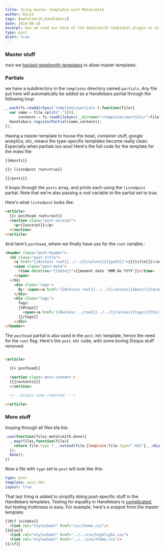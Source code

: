 ```yaml
---
title: Using master templates with Metalsmith
author: David
tags: [metalsmith,handlebars]
date: 2014-08-18
excerpt: How we used our hack of the metalsmith templates plugin to allow master templates
type: post
draft: true
---
```


### Master stuff

moo we [hacked metalsmith-templates](https://github.com/segmentio/metalsmith-templates/pull/21/files) to allow master templates.


### Partials

we have a subdirectory in the `templates` directory named `partials`. Any file put here will automatically be added as a Handlebars partial through the following loop:

```javascript
_.each(fs.readdirSync('templates/partials'),function(file){
  var name = file.split(".")[0],
      contents = fs.readFileSync(__dirname+"/templates/partials/"+file).toString();
  Handlebars.registerPartial(name,contents);
});
```

Having a master template to house the head, container stuff, google analytics, etc, means the type-specific templates become really clean. Especially when partials too woo! Here's the full code for the template for the index file:

```html
{{#posts}}

{{> listedpost root=true}}

{{/posts}}
```

It loops through the `posts` array, and prints each using the `listedpost` partial. Note that we're also passing a root variable to the partial set to true.

Here's what `listedpost` looks like:

```html
<article>
  {{> posthead root=root}}
  <section class="post-excerpt">
    <p>{{excerpt}}</p>
  </section>
</article>
```

And here's `posthead`, where we finally have use for the `root` variable.:

```html
<header class="post-header">
  <h2 class="post-title">
    <a href="{{#unless root}}../../{{/unless}}{{path}}">{{{title}}}</a>
    <span class="post-meta">
      <time datetime="{{date}}">{{moment date 'MMM Do YYYY'}}</time> 
    </span>
  </h2>
    <div class='tags'>
      By: <span><a href='{{#unless root}}../../{{/unless}}about/{{toLowerCase author}}'>{{author}}</a></span>
    </div>
    <div class="tags">
      Tags:
      {{#tags}}
        <span><a href='{{#unless ../root}}../../{{/unless}}tags/{{this}}/'>{{this}}</a></span>
      {{/tags}}
    </div>
</header>
```

The `posthead` partial is also used in the `post.hbt` template, hence the need for the `root` flag. Here's the `post.hbt` code, with some boring Disqus stuff removed:

```html

<article>
  
  {{> posthead}}

  <section class='post-content'>
  {{{contents}}}
  </section>

  <!-- Disqus code redacted --->

</article>  
```


### More stuff

looping through all files bla bla:

```javascript
.use(function(files,metalsmith,done){
  _.map(files,function(file){
    return file.type ? _.extend(file,{template:file.type+".hbt"},_.object(["is"+file.type],[true])) : file;
  });
  done();
})
```

Now a file with `type` set to `post` will look like this:

```yaml
type: post
template: post.hbt
ispost: true
```

That last thing is added to simplify doing post-specific stuff in the Handlebars templates. Testing for equality in Handlebars is [complicated](http://stackoverflow.com/questions/8853396/logical-operator-in-a-handlebars-js-if-conditional), but testing truthiness is easy. For example, here's a snippet from the master template:

```html
{{#if isindex}}
  <link rel="stylesheet" href="css/theme.css"/>
{{else}}
  <link rel="stylesheet" href="../../css/highlight.css">
  <link rel="stylesheet" href="../../css/theme.css"/>
{{/if}}
```

